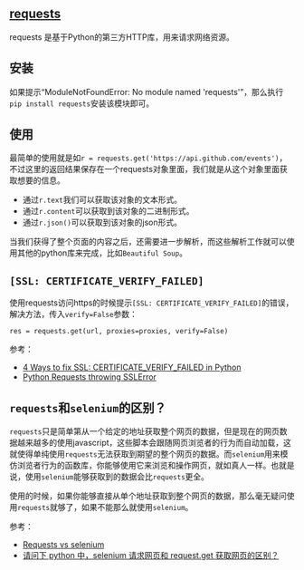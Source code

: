 ## [requests](https://requests.readthedocs.io/en/latest/)

requests 是基于Python的第三方HTTP库，用来请求网络资源。


## 安装

如果提示“ModuleNotFoundError: No module named 'requests'”，那么执行`pip install requests`安装该模块即可。


## 使用

最简单的使用就是如`r = requests.get('https://api.github.com/events')`，不过这里的返回结果保存在一个requests对象里面，我们就是从这个对象里面获取想要的信息。

- 通过`r.text`我们可以获取该对象的文本形式。
- 通过`r.content`可以获取到该对象的二进制形式。
- 通过`r.json()`可以获取到该对象的json形式。

当我们获得了整个页面的内容之后，还需要进一步解析，而这些解析工作就可以使用其他的python库来完成，比如`Beautiful Soup`。


## `[SSL: CERTIFICATE_VERIFY_FAILED]`

使用requests访问https的时候提示`[SSL: CERTIFICATE_VERIFY_FAILED]`的错误，解决方法，传入`verify=False`参数：

```
res = requests.get(url, proxies=proxies, verify=False)
```

参考：

- [4 Ways to fix SSL: CERTIFICATE_VERIFY_FAILED in Python](https://www.howtouselinux.com/post/ssl-certificate_verify_failed-in-python)
- [Python Requests throwing SSLError](https://stackoverflow.com/questions/10667960/python-requests-throwing-sslerror)

## `requests`和`selenium`的区别？

`requests`只是简单第从一个给定的地址获取整个网页的数据，但是现在的网页数据越来越多的使用javascript，这些脚本会跟随网页浏览者的行为而自动加载，这就使得单纯使用`requests`无法获取到期望的整个网页的数据。而`selenium`用来模仿浏览者行为的函数库，你能够使用它来浏览和操作网页，就如真人一样。也就是说，使用`selenium`能够获取到的数据会比`requests`更全。

使用的时候，如果你能够直接从单个地址获取到整个网页的数据，那么毫无疑问使用`requests`就够了，如果不能那么就使用`selenium`。

参考：

- [Requests vs selenium](https://www.reddit.com/r/learnpython/comments/fa5ms5/requests_vs_selenium/)
- [请问下 python 中，selenium 请求网页和 request\.get 获取网页的区别？](https://youle.zhipin.com/questions/22a8917e926db5bbtnZ63NS7E1A~.html)